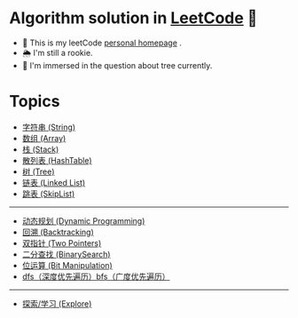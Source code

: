 # Algorithm solution in [LeetCode](https://leetcode-cn.com/) 🧐

- 🌟 This is my leetCode [personal homepage](https://leetcode-cn.com/u/simonwong/) .
- 🌦 I'm still a rookie.
- 🤯 I'm immersed in the question about tree currently.


# Topics

- [字符串 (String)](./string.md)
- [数组 (Array)](./array.md)
- [栈 (Stack)](./stack.md)
- [散列表 (HashTable)](./hash-table.md)
- [树 (Tree)](./tree.md)
- [链表 (Linked List)](./linked-list.md)
- [跳表 (SkipList)](./skip-list.md)

---

- [动态规划 (Dynamic Programming)](./dynamic-programming.md)
- [回溯 (Backtracking)](./backtracking.md)
- [双指针 (Two Pointers)](./two-pointers.md)
- [二分查找 (BinarySearch)](./binary-search.md)
- [位运算 (Bit Manipulation)](./bit-manipulation.md)
- [dfs（深度优先遍历）bfs（广度优先遍历）](./dfs%26bfs.md)

---

- [探索/学习 (Explore)](./explore.md)
